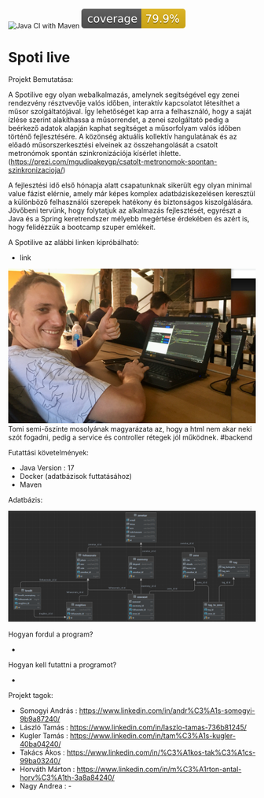 ![Java CI with Maven](https://github.com/progmatic-java-2022/spoti-live/workflows/Java%20CI%20with%20Maven/badge.svg) ![Coverage](.github/badges/jacoco.svg)

# Spoti live


Projekt Bemutatása:

A Spotilive egy olyan webalkalmazás, amelynek segítségével egy zenei rendezvény résztvevője valós
időben, interaktív kapcsolatot létesíthet a műsor szolgáltatójával. Így lehetőséget kap arra a felhasználó, 
hogy a saját ízlése szerint alakíthassa a műsorrendet, a zenei szolgáltató pedig a beérkező adatok alapján kaphat 
segítséget a műsorfolyam valós időben történő fejlesztésére. 
A közönség aktuális kollektív hangulatának és az előadó műsorszerkesztési elveinek az összehangolását 
a csatolt metronómok spontán szinkronizációja kísérlet ihlette. (https://prezi.com/mgudipakeygp/csatolt-metronomok-spontan-szinkronizacioja/)

A fejlesztési idő első hónapja alatt csapatunknak sikerült egy olyan minimal value fázist elérnie, amely már képes
komplex adatbáziskezelésen keresztül a különböző felhasználói szerepek hatékony és biztonságos kiszolgálására.
Jövőbeni tervünk, hogy folytatjuk az alkalmazás fejlesztését, egyrészt a Java és a Spring keretrendszer mélyebb megértése érdekében
és azért is, hogy felidézzük a bootcamp szuper emlékeit.

A Spotilive az alábbi linken kipróbálható:
- link

![img.png](img.png)
Tomi semi-őszínte mosolyának magyarázata az, hogy a html nem akar neki szót fogadni, pedig a service és controller rétegek jól működnek.
#backend

Futattási követelmények:
- Java Version : 17
- Docker (adatbázisok futtatásához)
- Maven

Adatbázis: 

![img_2.png](img_2.png)




Hogyan fordul a program?

-

Hogyan kell futattni a programot?

-


Projekt tagok:
- Somogyi András : https://www.linkedin.com/in/andr%C3%A1s-somogyi-9b9a87240/
- László Tamás : https://www.linkedin.com/in/laszlo-tamas-736b81245/
- Kugler Tamás : https://www.linkedin.com/in/tam%C3%A1s-kugler-40ba04240/
- Takács Ákos : https://www.linkedin.com/in/%C3%A1kos-tak%C3%A1cs-99ba03240/
- Horváth Márton : https://www.linkedin.com/in/m%C3%A1rton-antal-horv%C3%A1th-3a8a84240/
- Nagy Andrea : -
